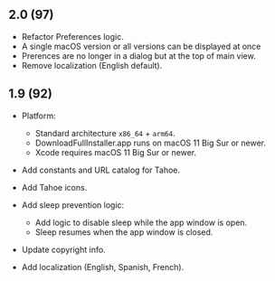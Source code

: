 ## 2.0 (97)

- Refactor Preferences logic.
- A single macOS version or all versions can be displayed at once
- Prerences are no longer in a dialog but at the top of main view.
- Remove localization (English default).


## 1.9 (92)

- Platform:

	- Standard architecture `x86_64` + `arm64`.
	- DownloadFullInstaller.app runs on macOS 11 Big Sur or newer.
	- Xcode requires macOS 11 Big Sur or newer.

- Add constants and URL catalog for Tahoe.

- Add Tahoe icons.

- Add sleep prevention logic:
	- Add logic to disable sleep while the app window is open.
	- Sleep resumes when the app window is closed.

- Update copyright info.

- Add localization (English, Spanish, French).
